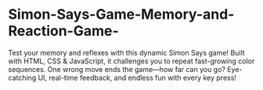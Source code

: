 # Simon-Says-Game-Memory-and-Reaction-Game-
Test your memory and reflexes with this dynamic Simon Says game! Built with HTML, CSS &amp; JavaScript, it challenges you to repeat fast-growing color sequences. One wrong move ends the game—how far can you go? Eye-catching UI, real-time feedback, and endless fun with every key press!
